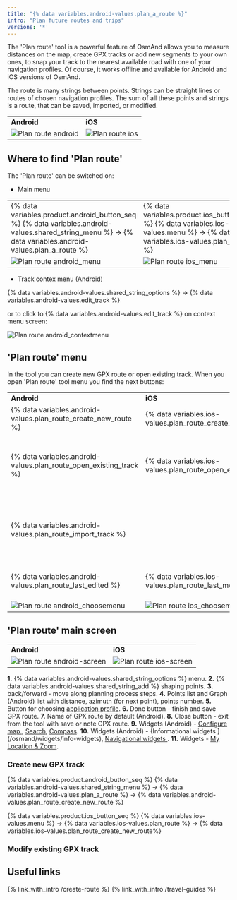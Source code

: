 ```yaml
---
title: "{% data variables.android-values.plan_a_route %}"
intro: "Plan future routes and trips"
versions: '*'
---
```


The 'Plan route' tool is a powerful feature of OsmAnd allows you to measure distances on the map, create GPX tracks or add new segments to your own ones, to snap your track to the nearest available road with one of your navigation profiles. Of course, it works offline and available for Android and iOS versions of OsmAnd.

The route is many strings between points. Strings can be straight lines or routes of chosen navigation profiles. The sum of all these points and strings is a route, that can be saved, imported, or modified. 

| | |
|------------|------------|
| **Android**| **iOS** |
| ![Plan route android](/assets/images/plan-route/plan-route-android.png) | ![Plan route ios](/assets/images/plan-route/plan-route-ios.png) |

## Where to find 'Plan route'

The 'Plan route' can be switched on:

- Main menu

| | |
|------------|------------|
| {% data variables.product.android_button_seq %} {% data variables.android-values.shared_string_menu %} → {% data variables.android-values.plan_a_route %} | {% data variables.product.ios_button_seq %} {% data variables.ios-values.menu %} → {% data variables.ios-values.plan_route %} |
| ![Plan route android_menu](/assets/images/plan-route/plan-route-android-menu.png) | ![Plan route ios_menu](/assets/images/plan-route/plan-route-ios-menu.png) |

- Track contex menu (Android)

{% data variables.android-values.shared_string_options %} → {% data variables.android-values.edit_track %}

or to click to {% data variables.android-values.edit_track %} on context menu screen:

![Plan route android_contextmenu](/assets/images/plan-route/plan-route-android-contextmenu.png)

## 'Plan route' menu

In the tool you can create new GPX route or open existing track. When you open 'Plan route' tool menu you find the next buttons:

| | |  |
|------------|------------|------------|
| **Android**| **iOS** |Description|
| {% data variables.android-values.plan_route_create_new_route %} | {% data variables.ios-values.plan_route_create_new_route %} | Create new GPX route |
| {% data variables.android-values.plan_route_open_existing_track %} | {% data variables.ios-values.plan_route_open_existing_track%} | Open existing GPX track from OsmAnd track folder|
| {% data variables.android-values.plan_route_import_track %} |  | Import GPX track from your device storage (only for Android)|
| {% data variables.android-values.plan_route_last_edited %} | {% data variables.ios-values.plan_route_last_modified %} | Choose GPX track from last modified|
| ![Plan route android_choosemenu](/assets/images/plan-route/plan-route-android-choose-menu.png) | ![Plan route ios_choosemenu](/assets/images/plan-route/plan-route-ios-choosemenu.png) | |

## 'Plan route' main screen


| | |
|------------|------------|
| **Android**| **iOS** |
| ![Plan route android-screen](/assets/images/plan-route/plan-route-android-screen.png) | ![Plan route ios-screen](/assets/images/plan-route/plan-route-ios-screen.png) |

**1.** {% data variables.android-values.shared_string_options %} menu.
**2.** {% data variables.android-values.shared_string_add %} shaping points.
**3.** back/forward - move along planning process steps.
**4.** Points list and Graph (Android) list with distance, azimuth (for next point), points number.
**5.** Button for choosing [application profile](/osmand/start-with/profiles).
**6.** Done button - finish and save GPX route.
**7.** Name of GPX route by default (Android).
**8.** Close button - exit from the tool with save or note GPX route.
**9.** Widgets (Android) - [Configure map
](/osmand/widgets/map-buttons#configure-map), [Search](/osmand/widgets/map-buttons#search), [Compass](/osmand/widgets/map-buttons#compass).
**10.** Widgets (Android) - {Informational widgets
](/osmand/widgets/info-widgets), [Navigational widgets
](/osmand/widgets/nav-widgets).
**11.** Widgets - [My Location & Zoom](/osmand/widgets/map-buttons#my-location--zoom).



### Create new GPX track

{% data variables.product.android_button_seq %} {% data variables.android-values.shared_string_menu %} → {% data variables.android-values.plan_a_route %} → {% data variables.android-values.plan_route_create_new_route %}

{% data variables.product.ios_button_seq %} {% data variables.ios-values.menu %} → {% data variables.ios-values.plan_route %} → {% data variables.ios-values.plan_route_create_new_route%}


### Modify existing GPX track



## Useful links

{% link_with_intro /create-route %}
{% link_with_intro /travel-guides %}

